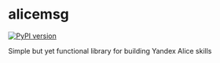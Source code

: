 # alicemsg
[![PyPI version](https://badge.fury.io/py/alicemsg.svg)](https://badge.fury.io/py/alicemsg)

Simple but yet functional library for building Yandex Alice skills